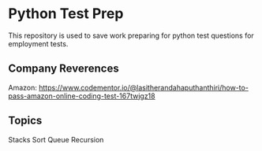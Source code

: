 # Python Test Prep
This repository is used to save work preparing for python test questions for employment tests.

## Company Reverences
Amazon: https://www.codementor.io/@lasitherandahaputhanthiri/how-to-pass-amazon-online-coding-test-167twjgz18

## Topics
Stacks
Sort
Queue
Recursion
